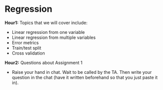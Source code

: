 # Regression

**Hour1:**
Topics that we will cover include:
- Linear regression from one variable
- Linear regression from multiple variables
- Error metrics
- Train/test split
- Cross validation

**Hour2:**
Questions about Assignment 1
- Raise your hand in chat. Wait to be called by the TA. Then write your question in the chat (have it written beforehand so that you just paste it in).
